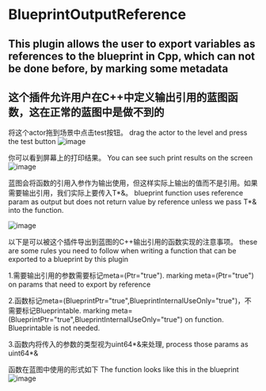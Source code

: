 # BlueprintOutputReference
## This plugin allows the user to export variables as references to the blueprint in Cpp, which can not be done before, by marking some metadata
## 这个插件允许用户在C++中定义输出引用的蓝图函数，这在正常的蓝图中是做不到的

将这个actor拖到场景中点击test按钮。 drag the actor to the level and press the test button
![image](https://github.com/user-attachments/assets/46a218c0-5caf-4c53-bc55-8138722e134c)


你可以看到屏幕上的打印结果。 You can see such print results on the screen
![image](https://github.com/user-attachments/assets/5f41b70a-2970-4b8d-a688-e6f8bf5af8d7)

蓝图会将函数的引用入参作为输出使用，但这样实际上输出的值而不是引用。如果需要输出引用，我们实际上要传入T*&。 blueprint function uses reference param as output but does not return value by reference unless we pass T*& into the function.

![image](https://github.com/user-attachments/assets/46a0d5ad-6f5f-4615-92be-311f2ad6d2fe)

以下是可以被这个插件导出到蓝图的C++输出引用的函数实现的注意事项。 these are some rules you need to follow when writing a function that can be exported to a blueprint by this plugin

1.需要输出引用的参数需要标记meta=(Ptr="true"). marking meta=(Ptr="true") on params that need to export by reference

2.函数标记meta=(BlueprintPtr="true",BlueprintInternalUseOnly="true")，不需要标记Blueprintable. marking meta=(BlueprintPtr="true",BlueprintInternalUseOnly="true") on function. Blueprintable is not needed.

3.函数内将传入的参数的类型视为uint64*&来处理, process those params as uint64*&

函数在蓝图中使用的形式如下 The function looks like this in the blueprint
![image](https://github.com/user-attachments/assets/fb03140b-f4be-4dfb-93a8-86424a0f7010)
